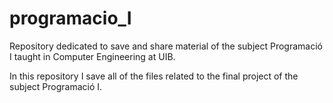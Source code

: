 # programacio_I
Repository dedicated to save and share material of the subject Programació I taught in Computer Engineering at UIB.

In this repository I save all of the files related to the final project of the subject Programació I.
